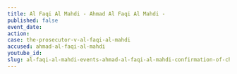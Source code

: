 ```yaml
---
title: Al Faqi Al Mahdi - Ahmad Al Faqi Al Mahdi -
published: false
event_date:
action:
case: the-prosecutor-v-al-faqi-al-mahdi
accused: ahmad-al-faqi-al-mahdi
youtube_id:
slug: al-faqi-al-mahdi-events-ahmad-al-faqi-al-mahdi-confirmation-of-charges-hearing
---
```




